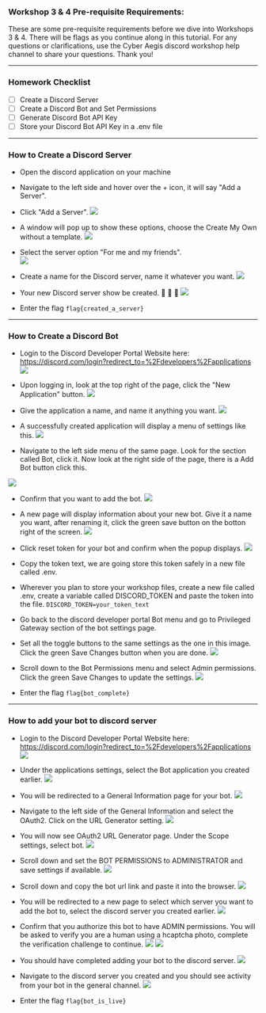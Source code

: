 ### Workshop 3 & 4 Pre-requisite Requirements:

These are some pre-requisite requirements before we dive into Workshops 3 & 4. There will be flags as you continue along in this tutorial. For any questions or clarifications, use the Cyber Aegis discord workshop help channel to share your questions. Thank you!

---
### Homework Checklist

- [ ] Create a Discord Server
- [ ] Create a Discord Bot and Set Permissions
- [ ] Generate Discord Bot API Key
- [ ] Store your Discord Bot API Key in a .env file

---
### How to Create a Discord Server 

- Open the discord application on your machine
- Navigate to the left side and hover over the + icon, it will say "Add a Server".
- Click "Add a Server".
![](create_server/add_server.png)

- A window will pop up to show these options, choose the Create My Own without a template.
![](create_server/create_a_server.png)


- Select the server option "For me and my friends".\
![](create_server/for_friends_server.png)


- Create a name for the Discord server, name it whatever you want.
![](create_server/name_server.png)


- Your new Discord server show be created. 🎉 🎉 🎉
![](create_server/completed_creation.png)



- Enter the flag 
`flag{created_a_server}`
---

### How to Create a Discord Bot

- Login to the Discord Developer Portal Website here:
https://discord.com/login?redirect_to=%2Fdevelopers%2Fapplications
![](create_bot/dev_portal_login.png)


- Upon logging in, look at the top right of the page, click the "New Application" button. 
![](create_bot/new_app.png)


- Give the application a name, and name it anything you want.
![](create_bot/create_app.png)

- A successfully created application will display a menu of settings like this.
![](create_bot/created_app.png)


- Navigate to the left side menu of the same page. Look for the section called Bot, click it. Now look at the right side of the page, there is a Add Bot button click this.

![](create_bot/create_bot.png)


- Confirm that you want to add the bot.
![](create_bot/confirm_bot.png)

- A new page will display information about your new bot. Give it a name you want, after renaming it, click the green save button on the botton right of the screen.
![](create_bot/bot_created_menu.png)

- Click reset token for your bot and confirm when the popup displays.
![](create_bot/reset_bot_token.png)

- Copy the token text, we are going store this token safely in a new file called .env.

- Wherever you plan to store your workshop files, create a new file called .env, create a variable called DISCORD_TOKEN and paste the token into the file. 
`DISCORD_TOKEN=your_token_text`

- Go back to the discord developer portal Bot menu and go to Privileged Gateway section of the bot settings page. 
- Set all the toggle buttons to the same settings as the one in this image. Click the green Save Changes button when you are done.
![](create_bot/privileged_gateway.png)

- Scroll down to the Bot Permissions menu and select Admin permissions. Click the green Save Changes to update the settings.
![](create_bot/admin_bot.png)


- Enter the flag `flag{bot_complete}`


---

### How to add your bot to discord server

- Login to the Discord Developer Portal Website here:
https://discord.com/login?redirect_to=%2Fdevelopers%2Fapplications
![](create_bot/dev_portal_login.png)


- Under the applications settings, select the Bot application you created earlier.
![](add_bot/select_application.png)


- You will be redirected to a General Information page for your bot. 
![](add_bot/get_client_id.png)


- Navigate to the left side of the General Information and select the OAuth2. Click on the URL Generator setting.
![](add_bot/oauth_menu.png)


- You will now see OAuth2 URL Generator page. Under the Scope settings, select bot.
![](add_bot/select_bot.png)


- Scroll down and set the BOT PERMISSIONS to ADMINISTRATOR and save settings if available.
![](add_bot/bot_permissions.png)


- Scroll down and copy the bot url link and paste it into the browser.
![](add_bot/bot_url.png)


- You will be redirected to a new page to select which server you want to add the bot to, select the discord server you created earlier.
![](add_bot/add_bot_to_server.png)


- Confirm that you authorize this bot to have ADMIN permissions. You will be asked to verify you are a human using a hcaptcha photo, complete the verification challenge to continue.
![](add_bot/authorize_admin.png)
![](add_bot/verify.png)


- You should have completed adding your bot to the discord server.
![](add_bot/completed.png)


- Navigate to the discord server you created and you should see activity from your bot in the general channel.
![](add_bot/welcome_to_server.png)

- Enter the flag `flag{bot_is_live}`